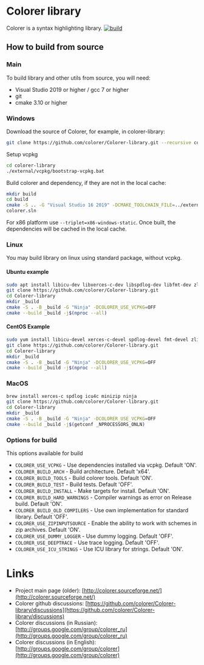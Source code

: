 # Colorer library

Colorer is a syntax highlighting library.
[![build](https://github.com/colorer/Colorer-library/actions/workflows/colorer_ci.yml/badge.svg)](https://github.com/colorer/Colorer-library/actions/workflows/colorer_ci.yml)

## How to build from source

### Main

To build library and other utils from source, you will need:

* Visual Studio 2019 or higher / gcc 7 or higher
* git
* cmake 3.10 or higher

### Windows

Download the source of Colorer, for example, in colorer-library:

```bash
git clone https://github.com/colorer/Colorer-library.git --recursive colorer-library 
```

Setup vcpkg

```bash
cd colorer-library
./external/vcpkg/bootstrap-vcpkg.bat
```

Build colorer and dependency, if they are not in the local cache:

```bash
mkdir build
cd build
cmake -S .. -G "Visual Studio 16 2019" -DCMAKE_TOOLCHAIN_FILE=../external/vcpkg/scripts/buildsystems/vcpkg.cmake -DVCPKG_TARGET_TRIPLET=x64-windows-static -DVCPKG_OVERLAY_PORTS=../external/vcpkg-ports -DVCPKG_FEATURE_FLAGS=manifests,versions
colorer.sln
```

For x86 platform use `--triplet=x86-windows-static`. Once built, the dependencies will be cached in the local cache.

### Linux

You may build library on linux using standard package, without vcpkg.

#### Ubuntu example

```bash
sudo apt install libicu-dev libxerces-c-dev libspdlog-dev libfmt-dev zlib1g-dev libminizip-dev
git clone https://github.com/colorer/Colorer-library.git
cd Colorer-library
mkdir _build
cmake -S . -B _build -G "Ninja" -DCOLORER_USE_VCPKG=OFF
cmake --build _build -j$(nproc --all)
```

#### CentOS Example

```bash
sudo yum install libicu-devel xerces-c-devel spdlog-devel fmt-devel zlib-devel minizip1.2-devel
git clone https://github.com/colorer/Colorer-library.git
cd Colorer-library
mkdir _build
cmake -S . -B _build -G "Ninja" -DCOLORER_USE_VCPKG=OFF
cmake --build _build -j$(nproc --all)
```
### MacOS

```bash
brew install xerces-c spdlog icu4c minizip ninja
git clone https://github.com/colorer/Colorer-library.git
cd Colorer-library
mkdir _build
cmake -S . -B _build -G "Ninja" -DCOLORER_USE_VCPKG=OFF
cmake --build _build -j$(getconf _NPROCESSORS_ONLN)
```

### Options for build

This options available for build

* `COLORER_USE_VCPKG` - Use dependencies installed via vcpkg. Default 'ON'.
* `COLORER_BUILD_ARCH` - Build architecture. Default 'x64'.
* `COLORER_BUILD_TOOLS` - Build colorer tools. Default 'ON'.
* `COLORER_BUILD_TEST` - Build tests. Default 'OFF'.
* `COLORER_BUILD_INSTALL` - Make targets for install. Default 'ON'.
* `COLORER_BUILD_HARD_WARNINGS` - Compiler warnings as error on Release build. Default 'ON'.
* `COLORER_BUILD_OLD_COMPILERS` - Use own implementation for standard library. Default 'OFF'.
* `COLORER_USE_ZIPINPUTSOURCE` - Enable the ability to work with schemes in zip archives. Default 'ON'.
* `COLORER_USE_DUMMY_LOGGER` - Use dummy logging. Default 'OFF'.
* `COLORER_USE_DEEPTRACE` - Use trace logging. Default 'OFF'.
* `COLORER_USE_ICU_STRINGS` - Use ICU library for strings. Default 'ON'.

Links
========================

* Project main page (older): [http://colorer.sourceforge.net/](http://colorer.sourceforge.net/)
* Colorer github discussions: [https://github.com/colorer/Colorer-library/discussions](https://github.com/colorer/Colorer-library/discussions)
* Colorer discussions (in Russian): [http://groups.google.com/group/colorer_ru](http://groups.google.com/group/colorer_ru)
* Colorer discussions (in English): [http://groups.google.com/group/colorer](http://groups.google.com/group/colorer)

